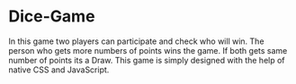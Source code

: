 # Dice-Game
In this game two players can participate and check who will win. The person who gets more numbers of points wins the game. If both gets same number of points its a Draw. This game is simply designed with the help of native CSS and JavaScript.
